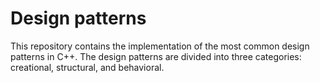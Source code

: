 # Design patterns

This repository contains the implementation of the most common design patterns in C++. The design patterns are divided into three categories: creational, structural, and behavioral.

